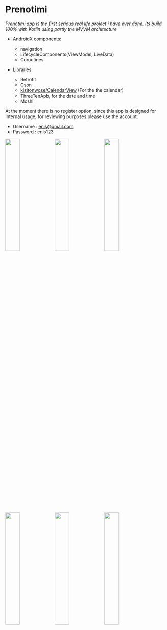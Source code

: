 <h1>Prenotimi</h1>

*Prenotimi app is the first serious real life project i have ever done.
Its build 100% with Kotlin using *partly* the MVVM architecture*



  
 
- AndroidX components:
  - navigation
  - LifecycleComponents(ViewModel, LiveData)
  - Coroutines
  
- Libraries: 
  - Retrofit
  - Gson
  - [kizitonwose/CalendarView](https://github.com/kizitonwose/CalendarView) (For the the calendar)
  - ThreeTenApb, for the date and time
  - Moshi
 
  
At the moment there is no register option, since this app is designed for internal usage,  for reviewing purposes please use the account:
  - Username : enis@gmail.com
  - Password : enis123
  
  
  <img src="https://user-images.githubusercontent.com/58820286/87429449-155f3d80-c5e4-11ea-8de0-8b35a95d4471.PNG" width="30%"></img> <img src="https://user-images.githubusercontent.com/58820286/87429450-15f7d400-c5e4-11ea-96a8-d53f0d19a885.png" width="30%"></img> <img src="https://user-images.githubusercontent.com/58820286/87429444-142e1080-c5e4-11ea-8dd0-1fe57e5936d2.PNG" width="30%"></img> <img src="https://user-images.githubusercontent.com/58820286/87429448-155f3d80-c5e4-11ea-849a-0d76b07cefc8.PNG" width="30%"></img> <img src="https://user-images.githubusercontent.com/58820286/87429452-15f7d400-c5e4-11ea-80cb-40dd83b35d4e.PNG" width="30%"></img> <img src="https://user-images.githubusercontent.com/58820286/87429447-14c6a700-c5e4-11ea-8593-2b5396ec6e10.PNG" width="30%"></img> 
  
 
